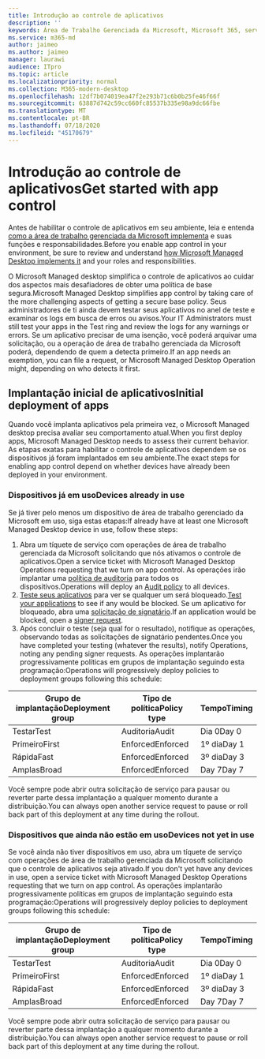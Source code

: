 ```yaml
---
title: Introdução ao controle de aplicativos
description: ''
keywords: Área de Trabalho Gerenciada da Microsoft, Microsoft 365, serviço, documentação
ms.service: m365-md
author: jaimeo
ms.author: jaimeo
manager: laurawi
audience: ITpro
ms.topic: article
ms.localizationpriority: normal
ms.collection: M365-modern-desktop
ms.openlocfilehash: 12df7b074019ea47f2e293b71c6b0b25fe46f66f
ms.sourcegitcommit: 63887d742c59cc660fc85537b335e98a9dc66fbe
ms.translationtype: MT
ms.contentlocale: pt-BR
ms.lasthandoff: 07/18/2020
ms.locfileid: "45170679"
---
```

# <a name="get-started-with-app-control"></a><span data-ttu-id="18550-103">Introdução ao controle de aplicativos</span><span class="sxs-lookup"><span data-stu-id="18550-103">Get started with app control</span></span>

<span data-ttu-id="18550-104">Antes de habilitar o controle de aplicativos em seu ambiente, leia e entenda [como a área de trabalho gerenciada da Microsoft implementa](../service-description/app-control.md) e suas funções e responsabilidades.</span><span class="sxs-lookup"><span data-stu-id="18550-104">Before you enable app control in your environment, be sure to review and understand [how Microsoft Managed Desktop implements it](../service-description/app-control.md) and your roles and responsibilities.</span></span>

<span data-ttu-id="18550-105">O Microsoft Managed desktop simplifica o controle de aplicativos ao cuidar dos aspectos mais desafiadores de obter uma política de base segura.</span><span class="sxs-lookup"><span data-stu-id="18550-105">Microsoft Managed Desktop simplifies app control by taking care of the more challenging aspects of getting a secure base policy.</span></span> <span data-ttu-id="18550-106">Seus administradores de ti ainda devem testar seus aplicativos no anel de teste e examinar os logs em busca de erros ou avisos.</span><span class="sxs-lookup"><span data-stu-id="18550-106">Your IT Administrators must still test your apps in the Test ring and review the logs for any warnings or errors.</span></span> <span data-ttu-id="18550-107">Se um aplicativo precisar de uma isenção, você poderá arquivar uma solicitação, ou a operação de área de trabalho gerenciada da Microsoft poderá, dependendo de quem a detecta primeiro.</span><span class="sxs-lookup"><span data-stu-id="18550-107">If an app needs an exemption, you can file a request, or Microsoft Managed Desktop Operation might, depending on who detects it first.</span></span>

## <a name="initial-deployment-of-apps"></a><span data-ttu-id="18550-108">Implantação inicial de aplicativos</span><span class="sxs-lookup"><span data-stu-id="18550-108">Initial deployment of apps</span></span>

<span data-ttu-id="18550-109">Quando você implanta aplicativos pela primeira vez, o Microsoft Managed desktop precisa avaliar seu comportamento atual.</span><span class="sxs-lookup"><span data-stu-id="18550-109">When you first deploy apps, Microsoft Managed Desktop needs to assess their current behavior.</span></span> <span data-ttu-id="18550-110">As etapas exatas para habilitar o controle de aplicativos dependem se os dispositivos já foram implantados em seu ambiente.</span><span class="sxs-lookup"><span data-stu-id="18550-110">The exact steps for enabling app control depend on whether devices have already been deployed in your environment.</span></span>

### <a name="devices-already-in-use"></a><span data-ttu-id="18550-111">Dispositivos já em uso</span><span class="sxs-lookup"><span data-stu-id="18550-111">Devices already in use</span></span>

<span data-ttu-id="18550-112">Se já tiver pelo menos um dispositivo de área de trabalho gerenciado da Microsoft em uso, siga estas etapas:</span><span class="sxs-lookup"><span data-stu-id="18550-112">If already have at least one Microsoft Managed Desktop device in use, follow these steps:</span></span>

1. <span data-ttu-id="18550-113">Abra um tíquete de serviço com operações de área de trabalho gerenciada da Microsoft solicitando que nós ativamos o controle de aplicativos.</span><span class="sxs-lookup"><span data-stu-id="18550-113">Open a service ticket with Microsoft Managed Desktop Operations requesting that we turn on app control.</span></span> <span data-ttu-id="18550-114">As operações irão implantar uma [política de auditoria](../service-description/app-control.md#audit-policy) para todos os dispositivos.</span><span class="sxs-lookup"><span data-stu-id="18550-114">Operations will deploy an [Audit policy](../service-description/app-control.md#audit-policy) to all devices.</span></span>
2. <span data-ttu-id="18550-115">[Teste seus aplicativos](../working-with-managed-desktop/work-with-app-control.md#add-a-new-app) para ver se qualquer um será bloqueado.</span><span class="sxs-lookup"><span data-stu-id="18550-115">[Test your applications](../working-with-managed-desktop/work-with-app-control.md#add-a-new-app) to see if any would be blocked.</span></span> <span data-ttu-id="18550-116">Se um aplicativo for bloqueado, abra uma [solicitação de signatário](../working-with-managed-desktop/work-with-app-control.md#add-or-remove-a-trusted-signer).</span><span class="sxs-lookup"><span data-stu-id="18550-116">If an application would be blocked, open a [signer request](../working-with-managed-desktop/work-with-app-control.md#add-or-remove-a-trusted-signer).</span></span> 
3. <span data-ttu-id="18550-117">Após concluir o teste (seja qual for o resultado), notifique as operações, observando todas as solicitações de signatário pendentes.</span><span class="sxs-lookup"><span data-stu-id="18550-117">Once you have completed your testing (whatever the results), notify Operations, noting any pending signer requests.</span></span> <span data-ttu-id="18550-118">As operações implantarão progressivamente políticas em grupos de implantação seguindo esta programação:</span><span class="sxs-lookup"><span data-stu-id="18550-118">Operations will progressively deploy policies to deployment groups following this schedule:</span></span>

|<span data-ttu-id="18550-119">Grupo de implantação</span><span class="sxs-lookup"><span data-stu-id="18550-119">Deployment group</span></span>  |<span data-ttu-id="18550-120">Tipo de política</span><span class="sxs-lookup"><span data-stu-id="18550-120">Policy type</span></span>  |<span data-ttu-id="18550-121">Tempo</span><span class="sxs-lookup"><span data-stu-id="18550-121">Timing</span></span>  |
|---------|---------|---------|
|<span data-ttu-id="18550-122">Testar</span><span class="sxs-lookup"><span data-stu-id="18550-122">Test</span></span>     |  <span data-ttu-id="18550-123">Auditoria</span><span class="sxs-lookup"><span data-stu-id="18550-123">Audit</span></span>       |  <span data-ttu-id="18550-124">Dia 0</span><span class="sxs-lookup"><span data-stu-id="18550-124">Day 0</span></span>       |
|<span data-ttu-id="18550-125">Primeiro</span><span class="sxs-lookup"><span data-stu-id="18550-125">First</span></span>     | <span data-ttu-id="18550-126">Enforced</span><span class="sxs-lookup"><span data-stu-id="18550-126">Enforced</span></span>        | <span data-ttu-id="18550-127">1º dia</span><span class="sxs-lookup"><span data-stu-id="18550-127">Day 1</span></span>        |
|<span data-ttu-id="18550-128">Rápida</span><span class="sxs-lookup"><span data-stu-id="18550-128">Fast</span></span>     | <span data-ttu-id="18550-129">Enforced</span><span class="sxs-lookup"><span data-stu-id="18550-129">Enforced</span></span>        |  <span data-ttu-id="18550-130">3º dia</span><span class="sxs-lookup"><span data-stu-id="18550-130">Day 3</span></span>       |
|<span data-ttu-id="18550-131">Amplas</span><span class="sxs-lookup"><span data-stu-id="18550-131">Broad</span></span>     | <span data-ttu-id="18550-132">Enforced</span><span class="sxs-lookup"><span data-stu-id="18550-132">Enforced</span></span>        |  <span data-ttu-id="18550-133">Day 7</span><span class="sxs-lookup"><span data-stu-id="18550-133">Day 7</span></span>       |

<span data-ttu-id="18550-134">Você sempre pode abrir outra solicitação de serviço para pausar ou reverter parte dessa implantação a qualquer momento durante a distribuição.</span><span class="sxs-lookup"><span data-stu-id="18550-134">You can always open another service request to pause or roll back part of this deployment at any time during the rollout.</span></span>

### <a name="devices-not-yet-in-use"></a><span data-ttu-id="18550-135">Dispositivos que ainda não estão em uso</span><span class="sxs-lookup"><span data-stu-id="18550-135">Devices not yet in use</span></span>

<span data-ttu-id="18550-136">Se você ainda não tiver dispositivos em uso, abra um tíquete de serviço com operações de área de trabalho gerenciada da Microsoft solicitando que o controle de aplicativos seja ativado.</span><span class="sxs-lookup"><span data-stu-id="18550-136">If you don't yet have any devices in use, open a service ticket with Microsoft Managed Desktop Operations requesting that we turn on app control.</span></span> <span data-ttu-id="18550-137">As operações implantarão progressivamente políticas em grupos de implantação seguindo esta programação:</span><span class="sxs-lookup"><span data-stu-id="18550-137">Operations will progressively deploy policies to deployment groups following this schedule:</span></span>

|<span data-ttu-id="18550-138">Grupo de implantação</span><span class="sxs-lookup"><span data-stu-id="18550-138">Deployment group</span></span>  |<span data-ttu-id="18550-139">Tipo de política</span><span class="sxs-lookup"><span data-stu-id="18550-139">Policy type</span></span>  |<span data-ttu-id="18550-140">Tempo</span><span class="sxs-lookup"><span data-stu-id="18550-140">Timing</span></span>  |
|---------|---------|---------|
|<span data-ttu-id="18550-141">Testar</span><span class="sxs-lookup"><span data-stu-id="18550-141">Test</span></span>     |  <span data-ttu-id="18550-142">Auditoria</span><span class="sxs-lookup"><span data-stu-id="18550-142">Audit</span></span>       |  <span data-ttu-id="18550-143">Dia 0</span><span class="sxs-lookup"><span data-stu-id="18550-143">Day 0</span></span>       |
|<span data-ttu-id="18550-144">Primeiro</span><span class="sxs-lookup"><span data-stu-id="18550-144">First</span></span>     | <span data-ttu-id="18550-145">Enforced</span><span class="sxs-lookup"><span data-stu-id="18550-145">Enforced</span></span>        | <span data-ttu-id="18550-146">1º dia</span><span class="sxs-lookup"><span data-stu-id="18550-146">Day 1</span></span>        |
|<span data-ttu-id="18550-147">Rápida</span><span class="sxs-lookup"><span data-stu-id="18550-147">Fast</span></span>     | <span data-ttu-id="18550-148">Enforced</span><span class="sxs-lookup"><span data-stu-id="18550-148">Enforced</span></span>        |  <span data-ttu-id="18550-149">3º dia</span><span class="sxs-lookup"><span data-stu-id="18550-149">Day 3</span></span>       |
|<span data-ttu-id="18550-150">Amplas</span><span class="sxs-lookup"><span data-stu-id="18550-150">Broad</span></span>     | <span data-ttu-id="18550-151">Enforced</span><span class="sxs-lookup"><span data-stu-id="18550-151">Enforced</span></span>        |  <span data-ttu-id="18550-152">Day 7</span><span class="sxs-lookup"><span data-stu-id="18550-152">Day 7</span></span>       |

<span data-ttu-id="18550-153">Você sempre pode abrir outra solicitação de serviço para pausar ou reverter parte dessa implantação a qualquer momento durante a distribuição.</span><span class="sxs-lookup"><span data-stu-id="18550-153">You can always open another service request to pause or roll back part of this deployment at any time during the rollout.</span></span>

